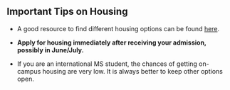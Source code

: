 ## Important Tips on Housing

* A good resource to find different housing options can be found [here](https://www.google.com/maps/d/edit?mid=1cRB1HEsf96FJ0g6CChpzaWHOyr8&msa=0&ll=33.978601904014226%2C-117.32304100000002&spn=0.022028%2C0.045447&z=9).

* **Apply for housing immediately after receiving your admission, possibly in June/July.**

* If you are an international MS student, the chances of getting on-campus housing are very low. It is always better to keep other options open.

